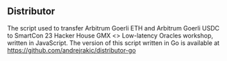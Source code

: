 ## Distributor

The script used to transfer Arbitrum Goerli ETH and Arbitrum Goerli USDC to SmartCon 23 Hacker House GMX <> Low-latency Oracles workshop, written in JavaScript. The version of this script written in Go is available at https://github.com/andrejrakic/distributor-go
